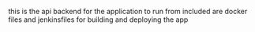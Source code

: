 this is the api backend for the application to run from
included are docker files and jenkinsfiles for building and deploying the app
